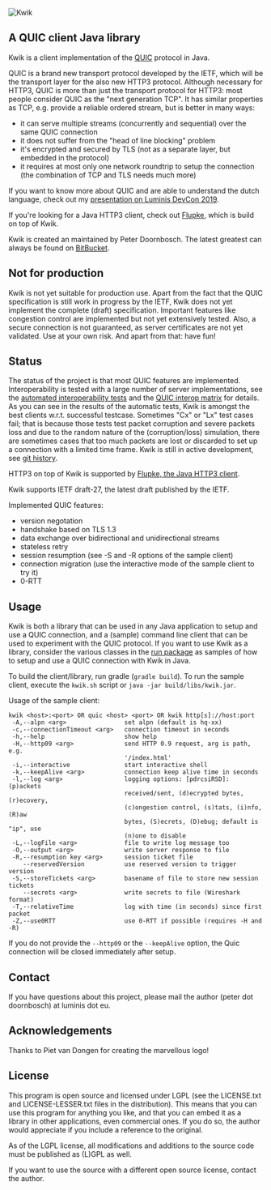 ![Kwik](https://bitbucket.org/pjtr/kwik/raw/master/docs/Logo%20Kwik%20rectangle.png)

## A QUIC client Java library

Kwik is a client implementation of the [QUIC](https://en.wikipedia.org/wiki/QUIC) protocol in Java.

QUIC is a brand new transport protocol developed by the IETF, which will be the transport layer for the also new HTTP3 protocol.
Although necessary for HTTP3, QUIC is more than just the transport protocol for HTTP3: most people consider QUIC as the 
"next generation TCP". It has similar properties as TCP, e.g. provide a reliable ordered stream, but is better in many ways:

* it can serve multiple streams (concurrently and sequential) over the same QUIC connection
* it does not suffer from the "head of line blocking" problem 
* it's encrypted and secured by TLS (not as a separate layer, but embedded in the protocol)
* it requires at most only one network roundtrip to setup the connection (the combination of TCP and TLS needs much more)

If you want to know more about QUIC and are able to understand the dutch language, check out
my [presentation on Luminis DevCon 2019](https://youtu.be/eR2tPOLQRws). 

If you're looking for a Java HTTP3 client, check out [Flupke](https://bitbucket.org/pjtr/flupke), which is build on top of Kwik.

Kwik is created an maintained by Peter Doornbosch. The latest greatest can always be found on [BitBucket](https://bitbucket.org/pjtr/kwik).

## Not for production

Kwik is not yet suitable for production use. 
Apart from the fact that the QUIC specification is still work in progress by the IETF, Kwik does not yet implement 
the complete (draft) specification. 
Important features like congestion control are implemented but not yet extensively tested. 
Also, a secure connection is not guaranteed, as server certificates are not yet validated.
Use at your own risk.
And apart from that: have fun!

## Status

The status of the project is that most QUIC features are implemented. Interoperability is tested with a large
number of server implementations, see the [automated interoperability tests](https://interop.seemann.io/) and 
the [QUIC interop matrix](https://docs.google.com/spreadsheets/d/1D0tW89vOoaScs3IY9RGC0UesWGAwE6xyLk0l4JtvTVg/edit)
for details. As you can see in the results of the automatic tests, Kwik is amongst the best clients w.r.t. 
successful testcase. Sometimes "Cx" or "Lx" test cases fail; that is because those tests test packet corruption and severe 
packets loss and due to the random nature of the (corruption/loss) simulation, there are sometimes cases that too much
packets are lost or discarded to set up a connection with a limited time frame. 
Kwik is still in active development, see [git history](https://bitbucket.org/pjtr/kwik/commits/). 

HTTP3 on top of Kwik is supported by [Flupke, the Java HTTP3 client](https://bitbucket.org/pjtr/flupke).

Kwik supports IETF draft-27, the latest draft published by the IETF.

Implemented QUIC features:

* version negotation
* handshake based on TLS 1.3
* data exchange over bidirectional and unidirectional streams
* stateless retry
* session resumption (see -S and -R options of the sample client)
* connection migration (use the interactive mode of the sample client to try it)
* 0-RTT


## Usage

Kwik is both a library that can be used in any Java application to setup and use a QUIC connection, 
and a (sample) command line client that can be used to experiment with the QUIC protocol. 
If you want to use Kwik as a library, consider the various classes in 
the [run package](https://bitbucket.org/pjtr/kwik/src/master/src/main/java/net/luminis/quic/run/) as samples
of how to setup and use a QUIC connection with Kwik in Java.

To build the client/library, run gradle (`gradle build`).
To run the sample client, execute the `kwik.sh` script or `java -jar build/libs/kwik.jar`. 

Usage of the sample client:

    kwik <host>:<port> OR quic <host> <port> OR kwik http[s]://host:port
     -A,--alpn <arg>                set alpn (default is hq-xx)
     -c,--connectionTimeout <arg>   connection timeout in seconds
     -h,--help                      show help
     -H,--http09 <arg>              send HTTP 0.9 request, arg is path, e.g.
                                    '/index.html'
     -i,--interactive               start interactive shell
     -k,--keepAlive <arg>           connection keep alive time in seconds
     -l,--log <arg>                 logging options: [pdrcsiRSD]: (p)ackets
                                    received/sent, (d)ecrypted bytes, (r)ecovery,
                                    (c)ongestion control, (s)tats, (i)nfo, (R)aw
                                    bytes, (S)ecrets, (D)ebug; default is "ip", use
                                    (n)one to disable
     -L,--logFile <arg>             file to write log message too
     -O,--output <arg>              write server response to file
     -R,--resumption key <arg>      session ticket file
        --reservedVersion           use reserved version to trigger version
     -S,--storeTickets <arg>        basename of file to store new session tickets
        --secrets <arg>             write secrets to file (Wireshark format)
     -T,--relativeTime              log with time (in seconds) since first packet                                    
     -Z,--use0RTT                   use 0-RTT if possible (requires -H and -R)
            
If you do not provide the `--http09` or the `--keepAlive` option, the Quic connection will be closed immediately after setup.

                                
## Contact

If you have questions about this project, please mail the author (peter dot doornbosch) at luminis dot eu.

## Acknowledgements

Thanks to Piet van Dongen for creating the marvellous logo!

## License

This program is open source and licensed under LGPL (see the LICENSE.txt and LICENSE-LESSER.txt files in the distribution). 
This means that you can use this program for anything you like, and that you can embed it as a library in other applications, even commercial ones. 
If you do so, the author would appreciate if you include a reference to the original.
 
As of the LGPL license, all modifications and additions to the source code must be published as (L)GPL as well.

If you want to use the source with a different open source license, contact the author.